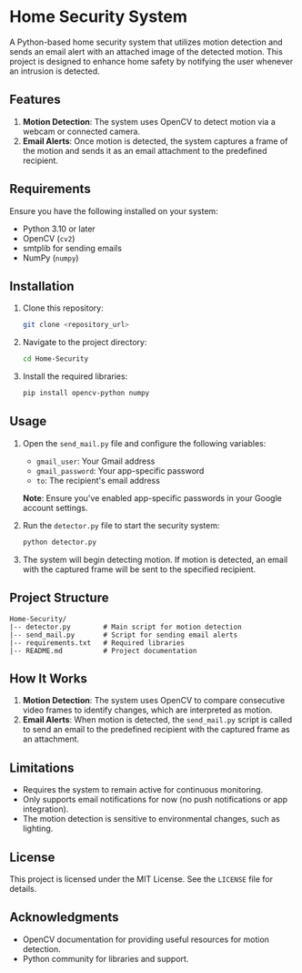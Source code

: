 # Home Security System

A Python-based home security system that utilizes motion detection and sends an email alert with an attached image of the detected motion. This project is designed to enhance home safety by notifying the user whenever an intrusion is detected.

## Features

1. **Motion Detection**: The system uses OpenCV to detect motion via a webcam or connected camera.
2. **Email Alerts**: Once motion is detected, the system captures a frame of the motion and sends it as an email attachment to the predefined recipient.

## Requirements

Ensure you have the following installed on your system:

- Python 3.10 or later
- OpenCV (`cv2`)
- smtplib for sending emails
- NumPy (`numpy`)

## Installation

1. Clone this repository:
   ```bash
   git clone <repository_url>
   ```
2. Navigate to the project directory:
   ```bash
   cd Home-Security
   ```
3. Install the required libraries:
   ```bash
   pip install opencv-python numpy
   ```

## Usage

1. Open the `send_mail.py` file and configure the following variables:
   - `gmail_user`: Your Gmail address
   - `gmail_password`: Your app-specific password
   - `to`: The recipient's email address

   **Note**: Ensure you've enabled app-specific passwords in your Google account settings.

2. Run the `detector.py` file to start the security system:
   ```bash
   python detector.py
   ```

3. The system will begin detecting motion. If motion is detected, an email with the captured frame will be sent to the specified recipient.

## Project Structure

```
Home-Security/
|-- detector.py        # Main script for motion detection
|-- send_mail.py       # Script for sending email alerts
|-- requirements.txt   # Required libraries
|-- README.md          # Project documentation
```

## How It Works

1. **Motion Detection**: The system uses OpenCV to compare consecutive video frames to identify changes, which are interpreted as motion.
2. **Email Alerts**: When motion is detected, the `send_mail.py` script is called to send an email to the predefined recipient with the captured frame as an attachment.

## Limitations

- Requires the system to remain active for continuous monitoring.
- Only supports email notifications for now (no push notifications or app integration).
- The motion detection is sensitive to environmental changes, such as lighting.

## License

This project is licensed under the MIT License. See the `LICENSE` file for details.

## Acknowledgments

- OpenCV documentation for providing useful resources for motion detection.
- Python community for libraries and support.
